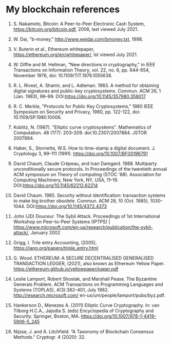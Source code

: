 # My blockchain references

1. S. Nakamoto, Bitcoin: A Peer-to-Peer Electronic Cash System, https://bitcoin.org/bitcoin.pdf, 2008, last viewed July 2021.

2. W. Dai, "b-money," http://www.weidai.com/bmoney.txt, 1998.

3. V. Buterin et al., Ethereum whitepaper, https://ethereum.org/en/whitepaper/, lst viewed July 2021.

4. W. Diffie and M. Hellman, "New directions in cryptography," in IEEE Transactions on Information Theory, vol. 22, no. 6, pp. 644-654, November 1976, doi: 10.1109/TIT.1976.1055638.

5. R. L. Rivest, A. Shamir, and L. Adleman. 1983. A method for obtaining digital signatures and public-key cryptosystems. Commun. ACM 26, 1 (Jan. 1983), 96–99. DOI:https://doi.org/10.1145/357980.358017

6. R. C. Merkle, "Protocols for Public Key Cryptosystems," 1980 IEEE Symposium on Security and Privacy, 1980, pp. 122-122, doi: 10.1109/SP.1980.10006.

7. Koblitz, N. (1987). "Elliptic curve cryptosystems". Mathematics of Computation. 48 (177): 203–209. doi:10.2307/2007884. JSTOR 2007884.

8. Haber, S., Stornetta, W.S. How to time-stamp a digital document. J. Cryptology 3, 99–111 (1991). https://doi.org/10.1007/BF00196791

9. David Chaum, Claude Crépeau, and Ivan Damgard. 1988. Multiparty unconditionally secure protocols. In Proceedings of the twentieth annual ACM symposium on Theory of computing (STOC '88). Association for Computing Machinery, New York, NY, USA, 11–19. DOI:https://doi.org/10.1145/62212.62214

10. David Chaum. 1985. Security without identification: transaction systems to make big brother obsolete. Commun. ACM 28, 10 (Oct. 1985), 1030–1044. DOI:https://doi.org/10.1145/4372.4373

11. John (JD) Douceur. The Sybil Attack. Proceedings of 1st International Workshop on Peer-to-Peer Systems (IPTPS) | https://www.microsoft.com/en-us/research/publication/the-sybil-attack/, January 2002

12. Grigg, I. Trile entry Accounting, (2005), https://iang.org/papers/triple_entry.html

13. G. Wood. ETHEREUM: A SECURE DECENTRALISED GENERALISED TRANSACTION LEDGER, (2021), also known as Ethereum Yellow Paper. https://ethereum.github.io/yellowpaper/paper.pdf

14. Leslie Lamport, Robert Shostak, and Marshall Pease. The Byzantine Generals Problem. ACM Transactions on Programming Languages and Systems
(TOPLAS), 4(3):382–401, July 1982. http://research.microsoft.com/
en-us/um/people/lamport/pubs/byz.pdf.

15. Hankerson D., Menezes A. (2011) Elliptic Curve Cryptography. In: van Tilborg H.C.A., Jajodia S. (eds) Encyclopedia of Cryptography and Security. Springer, Boston, MA. https://doi.org/10.1007/978-1-4419-5906-5_245

16. Nijsse, J. and A. Litchfield. “A Taxonomy of Blockchain Consensus Methods.” Cryptogr. 4 (2020): 32.
